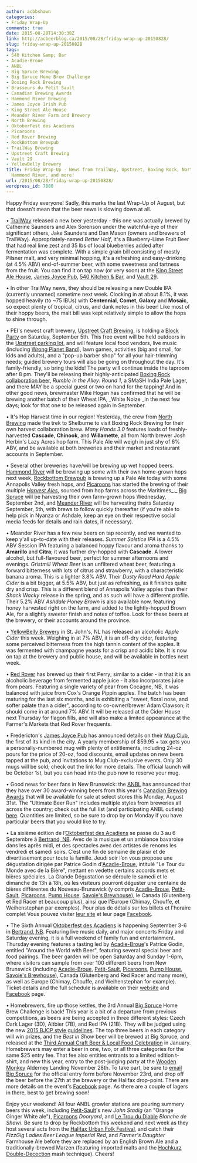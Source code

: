 ```yaml
---
author: acbbshawn
categories:
- Friday Wrap-Up
comments: true
date: 2015-08-28T14:30:38Z
link: http://acbeerblog.ca/2015/08/28/friday-wrap-up-20150828/
slug: friday-wrap-up-20150828
tags:
- 540 Kitchen &amp; Bar
- Acadie-Broue
- ANBL
- Big Spruce Brewing
- Big Spruce Home Brew Challenge
- Boxing Rock Brewing
- Brasseurs du Petit Sault
- Canadian Brewing Awards
- Hammond River Brewing
- James Joyce Irish Pub
- King Street Ale House
- Meander River Farm and Brewery
- North Brewing
- OktoberFest des Acadiens
- Picaroons
- Red Rover Brewing
- RockBottom Brewpub
- TrailWay Brewing
- Upstreet Craft Brewing
- Vault 29
- YellowBelly Brewery
title: Friday Wrap-Up - News from TrailWay, Upstreet, Boxing Rock, North Brewing,
  Hammond River, and more!
url: /2015/08/28/friday-wrap-up-20150828/
wordpress_id: 7880
---
```


Happy Friday everyone! Sadly, this marks the last Wrap-Up of August, but that doesn't mean that the beer news is slowing down at all.

• [TrailWay](https://www.facebook.com/trailwaybrewing) released a new beer yesterday - this one was actually brewed by Catherine Saunders and Alex Sorenson under the watchful-eye of their significant others, Jake Saunders and Dan Mason (owners and brewers of TrailWay). Appropriately-named _Better Half_, it's a Blueberry-Lime Fruit Beer that had real lime zest and 35 lbs of local blueberries added after fermentation was complete. With a simple grain bill consisting of mostly Pilsner malt, and very minimal hopping, it's a refreshing and easy-drinking (at 4.5% ABV) end-of-summer beer, with some sweetness and tartness from the fruit. You can find it on tap now (or very soon) at the [King Street Ale House](http://thekingstreetalehouse.ca/), [James Joyce Pub](https://www.facebook.com/FoodatTheCrownDowntown), [540 Kitchen & Bar](https://www.facebook.com/540kitchenandbar), and [Vault 29](https://www.facebook.com/vault29nb?fref=ts).

• In other TrailWay news, they should be releasing a new Double IPA (currently unnamed) sometime next week. Clocking in at about 8.1%, it was hopped heavily (to ~75 IBUs) with **Centennial**, **Comet**, **Galaxy** and **Mosaic**, so expect plenty of tropical, citrus, and dank notes in this beer! Like most of their hoppy beers, the malt bill was kept relatively simple to allow the hops to shine through.

• PEI's newest craft brewery, [Upstreet Craft Brewing](http://upstreetcraftbrewing.com), is holding a [Block Party](https://www.facebook.com/events/1611283705805209/) on Saturday, September 5th. This free event will be held outdoors in the [Upstreet parking lot](https://www.google.ca/maps/place/41+Allen+St,+Charlottetown,+PE+C1A+2V6/@46.2460924,-63.1318397,17z/data=!4m7!1m4!3m3!1s0x4b5e52c4509cfdbf:0xc0d2cd5707fa46f9!2s41+Allen+St,+Charlottetown,+PE+C1A+2V6!3b1!3m1!1s0x4b5e52c4509cfdbf:0xc0d2cd5707fa46f9), and will feature local food vendors, live music (including [Wrong Planet Band](https://www.facebook.com/WrongPlanetBand)), lawn games, activities (big and small, for kids and adults), and a "pop-up barber shop" for all your hair-trimming needs; guided brewery tours will also be going on throughout the day. It's family-friendly, so bring the kids! The party will continue inside the taproom after 8 pm. They'll be releasing their highly-anticipated [Boxing Rock](http://www.boxingrock.ca/) [collaboration beer](http://acbeerblog.ca/2015/08/14/friday-wrap-up-20150814/), _Rumble in the Alley: Round 1_, a SMaSH India Pale Lager, and there MAY be a special guest or two on hand for the tapping! And in other good news, brewmaster Mike Hogan has confirmed that he will be brewing another batch of their Wheat IPA, _White Noize _in the next few days; look for that one to be released again in September.

• It's Hop Harvest time in our region! Yesterday, the crew from [North Brewing](http://www.northbrewing.ca/) made the trek to Shelburne to visit Boxing Rock Brewing for their own harvest collaboration brew. _Many Hands 3.0_ features loads of freshly-harvested **Cascade**, **Chinook**, and **Willamette**, all from North brewer Josh Herbin's Lazy Acres hop farm. This Pale Ale will weigh in just shy of 6% ABV, and be available at both breweries and their market and restaurant accounts in September.

• Several other breweries have/will be brewing up wet hopped beers. [Hammond River](https://www.facebook.com/hammondriverbrewery) will be brewing up some with their own home-grown hops next week, [Rockbottom Brewpub](http://rockbottombrewpub.ca/) is brewing up a Pale Ale today with some Annapolis Valley fresh hops, and [Picaroons](http://picaroons.ca) has started the brewing of their multiple _[Harvest Ales](http://picaroons.ca/myharvest/)_, sourced from hop farms across the Maritimes_._ [Big Spruce](http://www.bigspruce.ca/) will be harvesting their own farm-grown hops Wednesday, September 2nd, and [Meander River](http://www.meanderriverfarm.ca/) will be harvesting theirs Saturday September, 5th, with brews to follow quickly thereafter (if you're able to help pick in Nyanza or Ashdale, keep an eye on their respective social media feeds for details and rain dates, if necessary).

• Meander River has a few new beers on tap recently, and we wanted to keep y'all up-to-date with their releases. _Summer Solstice IPA_ is a 4.5% ABV Session IPA featuring a balanced hoppy flavour and aroma thanks to **Amarillo** and **Citra**; it was further dry-hopped with **Cascade**. A lower alcohol, but full-flavoured beer, perfect for summer afternoons and evenings. _Gristmill Wheat Beer_ is an unfiltered wheat beer, featuring a forward bitterness with lots of citrus and strawberry, with a characteristic banana aroma. This is a lighter 3.8% ABV. Their _Dusty Road Hard Apple Cider_ is a bit bigger, at 5.5% ABV, but just as refreshing, as it finishes quite dry and crisp. This is a different blend of Annapolis Valley apples than their _Shack Wacky_ release in the spring, and as such will have a different profile. Their 5.2% ABV _Ashdale Honey Brown_ is also available now, featuring honey harvested right on the farm, and added to the lightly-hopped Brown Ale, for a slightly sweeter finish and notes of toffee. Look for these beers at the brewery, or their accounts around the province.

• [YellowBelly Brewery](http://www.yellowbellybrewery.com/) in St. John's, NL has released an alcoholic _Apple Cider_ this week. Weighing in at 7% ABV, it is an off-dry cider, featuring some perceived bitterness from the high tannin content of the apples. It was fermented with champagne yeasts for a crisp and acidic bite. It is now on tap at the brewery and public house, and will be available in bottles next week.

• [Red Rover](http://www.redroverbrew.com/) has brewed up their first Perry; similar to a cider - in that it is an alcoholic beverage from fermented apple juice - it also incorporates juice from pears. Featuring a single variety of pear from Cocagne, NB, it was balanced with juice from Cox's Orange Pippin apples. The batch has been maturing for the last six months, and is exhibiting a "sweet, floral nose, and softer palate than a cider", according to co-owner/brewer Adam Clawson; it should come in at around 7% ABV. It will be released at the Cider House next Thursday for flagon fills, and will also make a limited appearance at the Farmer's Markets that Red Rover frequents.

• Fredericton's [James Joyce Pub](https://www.facebook.com/FoodatTheCrownDowntown) has announced details on their [Mug Club](https://www.facebook.com/FoodatTheCrownDowntown), the first of its kind in the city. A yearly membership of $59.95 + tax gets you a personally-numbered mug with plenty of entitlements, including 24-oz pours for the price of 20-oz, food discounts, email updates on new beers tapped at the pub, and invitations to Mug Club-exclusive events. Only 30 mugs will be sold; check out the link for more details. The official launch will be October 1st, but you can head into the pub now to reserve your mug.

• Good news for beer fans in New Brunswick: the [ANBL](http://www.nbliquor.com/) has announced that they have over 30 award-winning beers from this year's [Canadian Brewing Awards](http://www.canadianbrewingawards.com/) that will be available for sale at select stores this Monday, August 31st. The "Ultimate Beer Run" includes multiple styles from breweries all across the country; check out the full list (and participating ANBL outlets) [here](http://www.anbl.com/documents/Ultimate_Beer_Run_EN.pdf). Quantities are limited, so be sure to drop by on Monday if you have particular beers that you would like to try.

• La sixième édition de l’[Oktoberfest des Acadiens](http://www.oktoberfestdesacadiens.com/) se passe du 3 au 6 Septembre à [Bertrand, NB](https://www.google.ca/maps/place/Bertrand,+NB/@47.7435126,-65.0814235,12z/data=!3m1!4b1!4m2!3m1!1s0x4c98d1d7fdeaf793:0x8c6456d3470072e1). Avec de la musique et un ambiance bavaroise dans les après midi, et des spectacles avec des artistes de renoms les vendredi et samedi soirs. C’est une fin de semaine de plaisir et de divertissement pour toute la famille. Jeudi soir l’on vous propose une dégustation dirigée par Patrice Godin d'[Acadie-Broue](https://www.facebook.com/pages/Acadie-Broue/176759632361301), intitulé "Le Tour du Monde avec de la Bière", mettant en vedette certains accords mets et bières spéciales. La Grande Dégustation se déroule le samedi et le dimanche de 13h à 18h, où les visiteurs pourront déguster une centaine de bières différentes du Nouveau-Brunswick (y compris [Acadie-Broue](https://www.facebook.com/pages/Acadie-Broue/176759632361301), [Petit-Sault](http://petitsault.com/en/), [Picaroons](https://www.facebook.com/picaroons), [Pump House](http://beer.pumphousebrewery.ca/), [Savoie's Brewhouse](https://www.facebook.com/pages/Savoies-Brewhouse/1617785005132093?fref=ts)), le Canada (Glutenberg et Red Racer et beaucoup plus), ainsi que l'Europe (Chimay, Chouffe, et Weihenstephan par exemples). Pour plus de détails sur les billets et l'horaire complet Vous pouvez visiter [leur site](http://www.oktoberfestdesacadiens.com/programmation.php) et leur page [Facebook](https://www.facebook.com/oktoberfestacadiens).

• The Sixth Annual [Oktoberfest des Acadiens](http://www.oktoberfestdesacadiens.com/) is happening September 3-6 in [Bertrand, NB](https://www.google.ca/maps/place/Bertrand,+NB/@47.7435126,-65.0814235,12z/data=!3m1!4b1!4m2!3m1!1s0x4c98d1d7fdeaf793:0x8c6456d3470072e1). Featuring live music daily, and major concerts Friday and Saturday evening, it is a full weekend of family fun and entertainment. Thursday evening features a tasting led by [Acadie-Broue](https://www.facebook.com/pages/Acadie-Broue/176759632361301)'s Patrice Godin, entitled "Around the World with Beer", featuring several special beer and food pairings. The beer garden will be open Saturday and Sunday 1-6pm, where visitors can sample from over 100 different beers from New Brunswick (including [Acadie-Broue](https://www.facebook.com/pages/Acadie-Broue/176759632361301), [Petit-Sault](http://petitsault.com/en/), [Picaroons](https://www.facebook.com/picaroons), [Pump House](http://beer.pumphousebrewery.ca/), [Savoie's Brewhouse](https://www.facebook.com/pages/Savoies-Brewhouse/1617785005132093?fref=ts)), Canada (Glutenberg and Red Racer and many more), as well as Europe (Chimay, Chouffe, and Weihenstephan for example). Ticket details and the full schedule is available on their [website](http://www.oktoberfestdesacadiens.com/programmation.php) and [Facebook](https://www.facebook.com/oktoberfestacadiens) page.

• Homebrewers, fire up those kettles, the 3rd Annual [Big Spruce](http://www.bigspruce.ca/) Home Brew Challenge is back! This year is a bit of a departure from previous competitions, as beers are being accepted in three different styles: Czech Dark Lager (3D), Altbier (7B), and Red IPA (21B). They will be judged using the new [2015 BJCP style guidelines](http://bjcp.org/docs/2015_Guidelines_Beer.pdf). The top three beers in each category will win prizes, and the _Best in Show_ beer will be brewed at Big Spruce, and released at the [Third Annual Craft Beer & Local Food Celebration](http://localconnections.ca/events/view/536/the-third-annual-craft-beer-local-food-celebration) in January. Homebrewers may enter a beer in one, two, or all three categories for the same $25 entry fee. That fee also entitles entrants to a limited edition t-shirt, and new this year, entry to the post-judging party at the [Wooden Monkey](http://www.thewoodenmonkey.ca/) Alderney Landing November 28th. To take part, be sure to [email Big Spruce](mailto:bigsprucebrewing@gmail.com) for the official entry form before November 23rd, and drop off the beer before the 27th at the brewery or the Halifax drop-point. There are more details on the event's [Facebook](https://www.facebook.com/events/815036745283070/) page. As there are a couple of lagers in there, best to get brewing soon!

Enjoy your weekend! All four ANBL growler stations are pouring summery beers this week, including [Petit-Sault](http://petitsault.com/en/)'s new _John Stadig_ (an "Orange Ginger White ale"), [Picaroons](https://www.facebook.com/picaroons) _Dooryard_, and [Le Trou du Diable](http://troududiable.com/) _Blanche de Shawi_. Be sure to drop by Rockbottom this weekend and next week as they host several acts from the [Halifax Urban Folk Festival](http://halifaxurbanfolkfestival.com/), and catch their _FizzGig Ladies Beer League Imperial Red_, and _Farmer's Daughter_ Farmhouse Ale before they are replaced by an English Brown Ale and a traditionally-brewed Marzen (featuring imported malts and the [Hochkurz Double-Decoction](http://braukaiser.com/wiki/index.php?title=Decoction_Mashing#Hochkurz_Double_Decoction) mash technique). Cheers!
